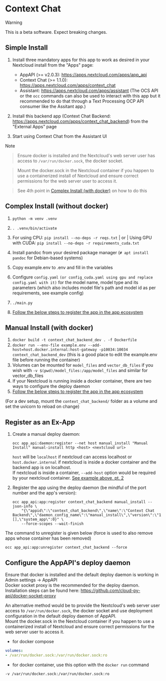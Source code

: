 
# Context Chat

> [!WARNING]
> This is a beta software. Expect breaking changes.

## Simple Install

  

1. Install three mandatory apps for this app to work as desired in your Nextcloud install from the "Apps" page:
	- AppAPI (>= v2.0.3): https://apps.nextcloud.com/apps/app_api
	- Context Chat (>= 1.1.0): https://apps.nextcloud.com/apps/context_chat
	- Assistant: https://apps.nextcloud.com/apps/assistant (The OCS API or the `occ` commands can also be used to interact with this app but it recommended to do that through a Text Processing OCP API consumer like the Assitant app.)
2. Install this backend app (Context Chat Backend: https://apps.nextcloud.com/apps/context_chat_backend) from the "External Apps" page

3. Start using Context Chat from the Assistant UI

  

> [!NOTE]

> Ensure docker is installed and the Nextcloud's web server user has access to `/var/run/docker.sock`, the docker socket.

> Mount the docker.sock in the Nextcloud container if you happen to use a containerized install of Nextcloud and ensure correct permissions for the web server user to access it.

> See 4th point in [Complex Install (with docker)](#complex-install-with-docker) on how to do this

  

## Complex Install (without docker)

  

1.  `python -m venv .venv`

2.  `. .venv/bin/activate`

3. For using CPU: `pip install --no-deps -r reqs.txt`  | or | Using GPU with CUDA: `pip install --no-deps -r requirements_cuda.txt`

5. Install pandoc from your desired package manager (`# apt install pandoc` for Debian-based systems)

6. Copy example.env to .env and fill in the variables

7. Configure `config.yaml`  `(or config_cuda.yaml using gpu and replace config.yaml with it)` for the model name, model type and its parameters (which also includes model file's path and model id as per requirements, see example config)

8.  `./main.py`

9. [Follow the below steps to register the app in the app ecosystem](#register-as-an-ex-app)

  

## Manual Install (with docker)

1. `docker build -t context_chat_backend_dev . -f Dockerfile`
2. `docker run --env-file example.env --add-host=host.docker.internal:host-gateway -p10034:10034 context_chat_backend_dev` (this is a good place to edit the example.env file before running the container)
3. Volumes can be mounted for `model_files` and `vector_db_files` if you wish with `-v $(pwd)/model_files:/app/model_files` and similar for vector_db_files
4. If your Nextcloud is running inside a docker container, there are two ways to configure the deploy daemon
5. [Follow the below steps to register the app in the app ecosystem](#register-as-an-ex-app)

(For a dev setup, mount the `context_chat_backend/` folder as a volume and set the uvicorn to reload on change)

## Register as an Ex-App

1. Create a manual deploy daemon:
	```
	occ app_api:daemon:register --net host manual_install "Manual Install" manual-install http <host> <nextcloud url>
	```
	`host` will be `localhost` if nextcloud can access localhost or `host.docker.internal` if nextcloud is inside a docker container and the backend app is on localhost.  
	If nextcloud is inside a container, `--add-host` option would be required by your nextcloud container. [See example above, pt. 2](#complex-install-with-docker)

2. Register the app using the deploy daemon (be mindful of the port number and the app's version):
	```
	occ app_api:app:register context_chat_backend manual_install --json-info \
		"{\"appid\":\"context_chat_backend\",\"name\":\"Context Chat Backend\",\"daemon_config_name\":\"manual_install\",\"version\":\"1.1.1\",\"secret\":\"12345\",\"port\":10034,\"scopes\":[],\"system_app\":0}" \
		--force-scopes --wait-finish
	```

The command to unregister is given below (force is used to also remove apps whose container has been removed)
```
occ app_api:app:unregister context_chat_backend --force
```

## Configure the AppAPI's deploy daemon
Ensure that docker is installed and the default deploy daemon is working in Admin settings -> AppAPI  
Docker socket proxy is the recommended for the deploy daemon. Installation steps can be found here: https://github.com/cloud-py-api/docker-socket-proxy

An alternative method would be to provide the Nextcloud's web server user access to `/var/run/docker.sock`, the docker socket and use deployment configuration in the default deploy daemon of AppAPI.  
Mount the docker.sock in the Nextcloud container if you happen to use a containerized install of Nextcloud and ensure correct permissions for the web server user to access it.  

- for docker compose
```yaml
volumes:
- /var/run/docker.sock:/var/run/docker.sock:ro
```

- for docker container, use this option with the `docker run` command
```
-v /var/run/docker.sock:/var/run/docker.sock:ro
```
